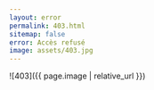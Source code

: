 ```yaml
---
layout: error
permalink: 403.html
sitemap: false
error: Accès refusé
image: assets/403.jpg
---
```

![403]({{ page.image | relative_url }})
